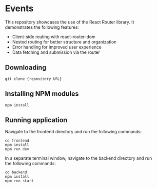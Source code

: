 # Events

This repository showcases the use of the React Router library. It demonstrates the following features:

- Client-side routing with react-router-dom
- Nested routing for better structure and organization
- Error handling for improved user experience
- Data fetching and submission via the router

## Downloading

```
git clone {repository URL}
```

## Installing NPM modules

```
npm install
```

## Running application

Navigate to the frontend directory and run the following commands:

```shell
cd frontend
npm install
npm run dev
```

In a separate terminal window, navigate to the backend directory and run the following commands:

```shell
cd backend
npm install
npm run start
```
